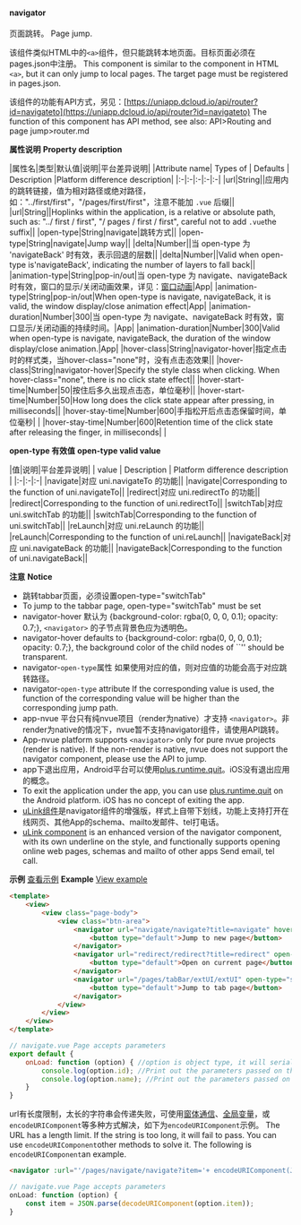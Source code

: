 #### navigator

页面跳转。
Page jump.

该组件类似HTML中的`<a>`组件，但只能跳转本地页面。目标页面必须在pages.json中注册。
This component is similar to the component in HTML `<a>`, but it can only jump to local pages. The target page must be registered in pages.json.

该组件的功能有API方式，另见：[https://uniapp.dcloud.io/api/router?id=navigateto](https://uniapp.dcloud.io/api/router?id=navigateto)
The function of this component has API method, see also: API>Routing and page jump>router.md

**属性说明**
**Property description**

|属性名|类型|默认值|说明|平台差异说明|
|Attribute name| Types of | Defaults        | Description                                                  |Platform difference description|
|:-|:-|:-|:-|:-|
|url|String||应用内的跳转链接，值为相对路径或绝对路径，如："../first/first"，"/pages/first/first"，注意不能加 ``.vue`` 后缀||
|url|String||Hoplinks within the application, is a relative or absolute path, such as: "../ first / first", "/ pages / first / first", careful not to add `.vue`the suffix||
|open-type|String|navigate|跳转方式||
|open-type|String|navigate|Jump way||
|delta|Number||当 open-type 为 'navigateBack' 时有效，表示回退的层数||
|delta|Number||Valid when open-type is'navigateBack', indicating the number of layers to fall back||
|animation-type|String|pop-in/out|当 open-type 为 navigate、navigateBack 时有效，窗口的显示/关闭动画效果，详见：[窗口动画](api/router?id=animation)|App|
|animation-type|String|pop-in/out|When open-type is navigate, navigateBack, it is valid, the window display/close animation effect|App|
|animation-duration|Number|300|当 open-type 为 navigate、navigateBack 时有效，窗口显示/关闭动画的持续时间。|App|
|animation-duration|Number|300|Valid when open-type is navigate, navigateBack, the duration of the window display/close animation.|App|
|hover-class|String|navigator-hover|指定点击时的样式类，当hover-class="none"时，没有点击态效果||
|hover-class|String|navigator-hover|Specify the style class when clicking. When hover-class="none", there is no click state effect||
|hover-start-time|Number|50|按住后多久出现点击态，单位毫秒||
|hover-start-time|Number|50|How long does the click state appear after pressing, in milliseconds||
|hover-stay-time|Number|600|手指松开后点击态保留时间，单位毫秒|&nbsp;|
|hover-stay-time|Number|600|Retention time of the click state after releasing the finger, in milliseconds|&nbsp;|


**open-type 有效值**
**open-type valid value**

|值|说明|平台差异说明|
| value        | Description                                                  | Platform difference description |
|:-|:-|:-|
|navigate|对应 uni.navigateTo 的功能||
|navigate|Corresponding to the function of uni.navigateTo||
|redirect|对应 uni.redirectTo 的功能||
|redirect|Corresponding to the function of uni.redirectTo||
|switchTab|对应 uni.switchTab 的功能||
|switchTab|Corresponding to the function of uni.switchTab||
|reLaunch|对应 uni.reLaunch 的功能||
|reLaunch|Corresponding to the function of uni.reLaunch||
|navigateBack|对应 uni.navigateBack 的功能||
|navigateBack|Corresponding to the function of uni.navigateBack||


**注意**
**Notice**
- 跳转tabbar页面，必须设置open-type="switchTab"
- To jump to the tabbar page, open-type="switchTab" must be set
- navigator-hover 默认为 {background-color: rgba(0, 0, 0, 0.1); opacity: 0.7;}, ``<navigator>`` 的子节点背景色应为透明色。
- navigator-hover defaults to {background-color: rgba(0, 0, 0, 0.1); opacity: 0.7;}, the background color of the child nodes of ``<navigator>'' should be transparent.
- navigator-`open-type`属性 如果使用对应的值，则对应值的功能会高于对应跳转路径。
- navigator-`open-type` attribute If the corresponding value is used, the function of the corresponding value will be higher than the corresponding jump path.
- app-nvue 平台只有纯nvue项目（render为native）才支持 `<navigator>`。非render为native的情况下，nvue暂不支持navigator组件，请使用API跳转。
- App-nvue platform supports `<navigator>` only for pure nvue projects (render is native). If the non-render is native, nvue does not support the navigator component, please use the API to jump.
- app下退出应用，Android平台可以使用[plus.runtime.quit](https://www.html5plus.org/doc/zh_cn/runtime.html#plus.runtime.quit)。iOS没有退出应用的概念。
- To exit the application under the app, you can use [plus.runtime.quit](https://www.html5plus.org/doc/zh_cn/runtime.html#plus.runtime.quit) on the Android platform. iOS has no concept of exiting the app.
- [uLink组件](https://ext.dcloud.net.cn/plugin?id=1182)是navigator组件的增强版，样式上自带下划线，功能上支持打开在线网页、其他App的schema、mailto发邮件、tel打电话。
- [uLink component](https://ext.dcloud.net.cn/plugin?id=1182) is an enhanced version of the navigator component, with its own underline on the style, and functionally supports opening online web pages, schemas and mailto of other apps Send email, tel call.

**示例** [查看示例](https://hellouniapp.dcloud.net.cn/pages/component/navigator/navigator)
**Example** [View example](https://hellouniapp.dcloud.net.cn/pages/component/navigator/navigator)
 
```html
<template>
	<view>
		<view class="page-body">
			<view class="btn-area">
				<navigator url="navigate/navigate?title=navigate" hover-class="navigator-hover">
					<button type="default">Jump to new page</button>
				</navigator>
				<navigator url="redirect/redirect?title=redirect" open-type="redirect" hover-class="other-navigator-hover">
					<button type="default">Open on current page</button>
				</navigator>
				<navigator url="/pages/tabBar/extUI/extUI" open-type="switchTab" hover-class="other-navigator-hover">
					<button type="default">Jump to tab page</button>
				</navigator>
			</view>
		</view>
	</view>
</template>
```

```javascript
// navigate.vue Page accepts parameters
export default {
	onLoad: function (option) { //option is object type, it will serialize the parameters passed on the previous page
		console.log(option.id); //Print out the parameters passed on the previous page
		console.log(option.name); //Print out the parameters passed on the previous page
	}
}
```

url有长度限制，太长的字符串会传递失败，可使用[窗体通信](https://uniapp.dcloud.io/collocation/frame/communication)、[全局变量](https://ask.dcloud.net.cn/article/35021)，或`encodeURIComponent`等多种方式解决，如下为`encodeURIComponent`示例。
The URL has a length limit. If the string is too long, it will fail to pass. You can use `encodeURIComponent`other methods to solve it. The following is `encodeURIComponent`an example.
```html
<navigator :url="'/pages/navigate/navigate?item='+ encodeURIComponent(JSON.stringify(item))"></navigator>
```
```javascript
// navigate.vue Page accepts parameters
onLoad: function (option) {
	const item = JSON.parse(decodeURIComponent(option.item));
}
```


